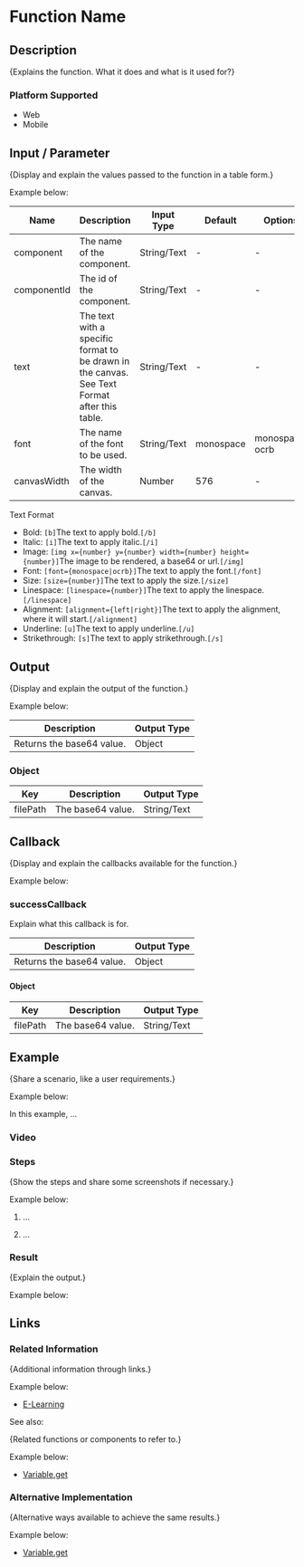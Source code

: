 # Function Name

## Description

{Explains the function. What it does and what is it used for?} 

### Platform Supported

- Web
- Mobile

<!-- Note that the Platform Supported section is only applicable to Cordova functions. -->

## Input / Parameter

{Display and explain the values passed to the function in a table form.}

Example below:

| Name | Description | Input Type | Default | Options | Required |
| ------ | ------ | ------ | ------ | ------ | ------ |
| component | The name of the component. | String/Text | - | - | Partial (Yes if no 'componentId'.) |
| componentId | The id of the component. | String/Text | - | - | Partial (Yes if no 'component'.) |
| text | The text with a specific format to be drawn in the canvas. See Text Format after this table. | String/Text | - | - | No |
| font | The name of the font to be used. | String/Text | monospace | monospace, ocrb | No | 
| canvasWidth | The width of the canvas. | Number | 576 | - | No | 

Text Format

- Bold: ```[b]```The text to apply bold.```[/b]```
- Italic: ```[i]```The text to apply italic.```[/i]```
- Image: ```[img x={number} y={number} width={number} height={number}]```The image to be rendered, a base64 or url.```[/img]```
- Font: ```[font={monospace|ocrb}]```The text to apply the font.```[/font]```
- Size: ```[size={number}]```The text to apply the size.```[/size]```
- Linespace: ```[linespace={number}]```The text to apply the linespace.```[/linespace]```
- Alignment: ```[alignment={left|right}]```The text to apply the alignment, where it will start.```[/alignment]```
- Underline: ```[u]```The text to apply underline.```[/u]```
- Strikethrough: ```[s]```The text to apply strikethrough.```[/s]```

## Output

{Display and explain the output of the function.}

Example below:

| Description | Output Type |
| ------ | ------ |
| Returns the base64 value. | Object |

### Object

| Key | Description | Output Type |
| ------ | ------ | ------ |
| filePath | The base64 value. | String/Text |

## Callback

{Display and explain the callbacks available for the function.}

Example below:

### successCallback

Explain what this callback is for.

| Description | Output Type |
| ------ | ------ |
| Returns the base64 value. | Object |

#### Object

| Key | Description | Output Type |
| ------ | ------ | ------ |
| filePath | The base64 value. | String/Text |

## Example

{Share a scenario, like a user requirements.}

Example below:

In this example, ...

### Video

<!-- Format: [![Video]({image-path})]({url-link}) -->

### Steps

{Show the steps and share some screenshots if necessary.}

Example below:

1. ...

<!-- Format (if no modification required): ![]({image-path}) -->
<!-- Format (if modifications are required): 
    <div style="display:flex; align-items:center; justify-content:center; background-color: #E7F1FF;">
        <img src="{image-path}" 
        style="width: 100%; padding: 5px;"/>
    </div> -->

2. ...

### Result

{Explain the output.}

Example below: 

<!-- Format: ![]({image-path}) -->

## Links

### Related Information

{Additional information through links.}

Example below: 

- [E-Learning]({url-link})

See also:

{Related functions or components to refer to.}

Example below:

- [Variable.get]({file-path})

### Alternative Implementation

{Alternative ways available to achieve the same results.}

Example below:

- [Variable.get]({file-path})